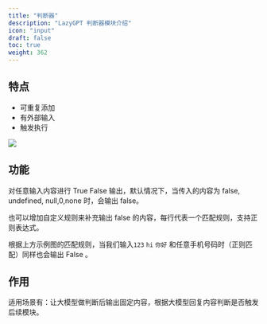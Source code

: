 ```yaml
---
title: "判断器"
description: "LazyGPT 判断器模块介绍"
icon: "input"
draft: false
toc: true
weight: 362
---
```


## 特点

- 可重复添加
- 有外部输入
- 触发执行

![](/imgs/judgement1.png)

## 功能

对任意输入内容进行 True False 输出，默认情况下，当传入的内容为 false, undefined, null,0,none 时，会输出 false。

也可以增加自定义规则来补充输出 false 的内容，每行代表一个匹配规则，支持正则表达式。

根据上方示例图的匹配规则，当我们输入`123` `hi` `你好` 和任意手机号码时（正则匹配）同样也会输出 False 。

## 作用

适用场景有：让大模型做判断后输出固定内容，根据大模型回复内容判断是否触发后续模块。

